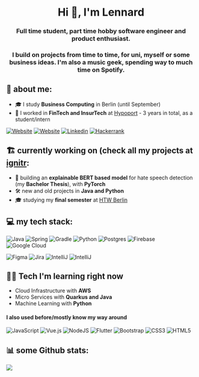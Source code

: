 <h1 align="center">Hi 👋, I'm Lennard</h1>
<h3 align="center">Full time student, part time hobby software engineer and product enthusiast.</h3>
<h3 align="center">I build on projects from time to time, for uni, myself or some business ideas. I'm also a music geek, spending way to much time on Spotify.</h3>

<h2 align="left"> 💫 about me: </h2>

- 🎓 I study **Business Computing** in Berlin (until September)
- 🏦 I worked in **FinTech and InsurTech** at [Hypoport](https://www.hypoport.de/) - 3 years in total, as a student/intern

[![Website](https://custom-icon-badges.demolab.com/badge/-zuendorf.me-white?style=for-the-badge&logo=web&logoColor=white)](https://www.zuendorf.me)
[![Website](https://custom-icon-badges.demolab.com/badge/-ignitr.tech-black?style=for-the-badge&logo=web&logoColor=white)](https://www.ignitr.tech)
[![Linkedin](https://img.shields.io/badge/LinkedIn-0077B5?style=for-the-badge&logo=linkedin&logoColor=white)](https://www.zuendorf.me/linkd)
[![Hackerrank](https://img.shields.io/badge/-Hackerrank-2EC866?style=for-the-badge&logo=HackerRank&logoColor=white)](http://hackerrank.com/lennardzuendorf)

<h2 align="left"> 🏗️ currently working on (check all my projects at <a href="https://ignitr.tech">ignitr</a>: </h2>
  
- 🔭 building an **explainable BERT based model** for hate speech detection (my **Bachelor Thesis**), with **PyTorch**
- 🛠️ new and old projects in **Java and Python**
- 🎓 studying my **final semester** at [HTW Berlin](https://www.htw-berlin.de/en/)

<h2 align="left"> 💻 my tech stack: </h2>

![Java](https://img.shields.io/badge/java-%23ED8B00.svg?style=for-the-badge&logo=java&logoColor=white) ![Spring](https://img.shields.io/badge/Spring-6DB33F?style=for-the-badge&logo=spring&logoColor=white) ![Gradle](https://img.shields.io/badge/Gradle-02303A.svg?style=for-the-badge&logo=Gradle&logoColor=white) ![Python](https://img.shields.io/badge/python-3670A0?style=for-the-badge&logo=python&logoColor=ffdd54) ![Postgres](https://img.shields.io/badge/postgres-%23316192.svg?style=for-the-badge&logo=postgresql&logoColor=white)  ![Firebase](https://img.shields.io/badge/firebase-%23039BE5.svg?style=for-the-badge&logo=firebase) ![Google Cloud](https://img.shields.io/badge/Google%20Cloud-%234285F4.svg?style=for-the-badge&logo=google-cloud&logoColor=white) 

![Figma](https://img.shields.io/badge/figma-%23F24E1E.svg?style=for-the-badge&logo=figma&logoColor=white)  ![Jira](https://img.shields.io/badge/jira-%230A0FFF.svg?style=for-the-badge&logo=jira&logoColor=white)  ![IntelliJ](https://img.shields.io/badge/IntelliJ_IDEA-000000.svg?style=for-the-badge&logo=intellij-idea&logoColor=white) ![IntelliJ](https://img.shields.io/badge/PyCharm-000000.svg?style=for-the-badge&logo=pycharm&logoColor=white)

<h2 align="left"> 👨‍💻 Tech I'm learning right now </h2>

- Cloud Infrastructure with **AWS**
- Micro Services with **Quarkus and Java**
- Machine Learning with **Python**

<h4>I also used before/mostly know my way around</h4>

![JavaScript](https://img.shields.io/badge/javascript-%23323330.svg?style=flat-square&logo=javascript&logoColor=%23F7DF1E) ![Vue.js](https://img.shields.io/badge/vuejs-%2335495e.svg?style=flat-square&logo=vuedotjs&logoColor=%234FC08D) ![NodeJS](https://img.shields.io/badge/node.js-6DA55F?style=flat-square&logo=node.js&logoColor=white) ![Flutter](https://img.shields.io/badge/Flutter-%2302569B.svg?style=flat-square&logo=Flutter&logoColor=white) ![Bootstrap](https://img.shields.io/badge/bootstrap-%23563D7C.svg?style=flat-square&logo=bootstrap&logoColor=white) ![CSS3](https://img.shields.io/badge/css3-%231572B6.svg?style=flat-square&logo=css3&logoColor=white) ![HTML5](https://img.shields.io/badge/html5-%23E34F26.svg?style=flat-square&logo=html5&logoColor=white)



<h2 align="left"> 📊 some Github stats: </h2>

<picture>
<source 
  srcset="https://github-readme-stats.vercel.app/api?username=lennardzuendorf&show_icons=true&theme=dark&&count_private=true"
  media="(prefers-color-scheme: dark)"
/>
<source
  srcset="https://github-readme-stats.vercel.app/api?username=lennardzuendorf&show_icons=true&&count_private=true"
  media="(prefers-color-scheme: light), (prefers-color-scheme: no-preference)"
/>
<img src="https://github-readme-stats.vercel.app/api?username=lennardzuendorf&show_icons=true&&count_private=true" />
</picture>
